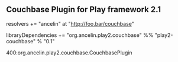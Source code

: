 Couchbase Plugin for Play framework 2.1
---------------------------------------

resolvers += "ancelin" at "http://foo.bar/couchbase"

libraryDependencies += "org.ancelin.play2.couchbase" %% "play2-couchbase" % "0.1"

400:org.ancelin.play2.couchbase.CouchbasePlugin

